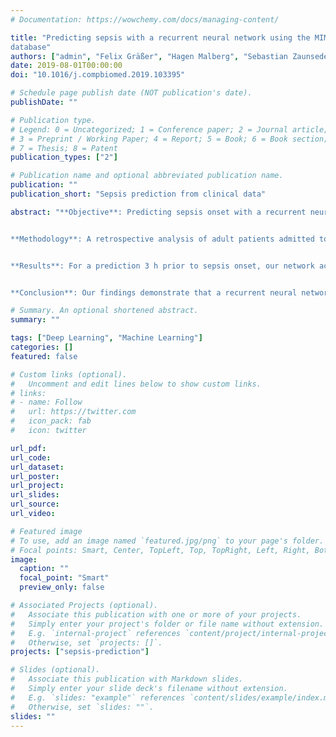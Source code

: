 ```yaml
---
# Documentation: https://wowchemy.com/docs/managing-content/

title: "Predicting sepsis with a recurrent neural network using the MIMIC III
database"
authors: ["admin", "Felix Gräßer", "Hagen Malberg", "Sebastian Zaunseder"]
date: 2019-08-01T00:00:00
doi: "10.1016/j.compbiomed.2019.103395"

# Schedule page publish date (NOT publication's date).
publishDate: ""

# Publication type.
# Legend: 0 = Uncategorized; 1 = Conference paper; 2 = Journal article;
# 3 = Preprint / Working Paper; 4 = Report; 5 = Book; 6 = Book section;
# 7 = Thesis; 8 = Patent
publication_types: ["2"]

# Publication name and optional abbreviated publication name.
publication: ""
publication_short: "Sepsis prediction from clinical data"

abstract: "**Objective**: Predicting sepsis onset with a recurrent neural network and performance comparison with InSight - a previously proposed algorithm for the prediction of sepsis onset.


**Methodology**: A retrospective analysis of adult patients admitted to the intensive care unit (from the MIMIC III database) who did not fall under the definition of sepsis at the time of admission. The area under the receiver operating characteristic (AUROC) measures the performance of the prediction task. We examine the sequence length given to the machine learning algorithms for different points in time before sepsis onset concerning the prediction performance. Additionally, the impact of sepsis onset's definition is investigated. We evaluate the model with a relatively large and thus more representative patient population compared to related works in the field.


**Results**: For a prediction 3 h prior to sepsis onset, our network achieves an AUROC of 0.81 (95% CI: 0.78–0.84). The InSight algorithm achieves an AUROC of 0.72 (95% CI: 0.69–0.75). For a fixed sensitivity of 90% our network reaches a specificity of 47.0% (95% CI: 43.1%–50.8%) compared to 31.1% (95% CI: 24.8%–37.5%) for InSight. In addition, we compare the performance for 6 and 12 h prediction time for both approaches.


**Conclusion**: Our findings demonstrate that a recurrent neural network is superior to InSight considering the prediction performance. Most probably, the improvement results from the network's ability of revealing time dependencies. We show that the length of the look back has a significant impact on the performance of the classifier. We also demonstrate that for the correct detection of sepsis onset for a retrospective analysis, further research is necessary."

# Summary. An optional shortened abstract.
summary: ""

tags: ["Deep Learning", "Machine Learning"]
categories: []
featured: false

# Custom links (optional).
#   Uncomment and edit lines below to show custom links.
# links:
# - name: Follow
#   url: https://twitter.com
#   icon_pack: fab
#   icon: twitter

url_pdf:
url_code:
url_dataset:
url_poster:
url_project:
url_slides:
url_source:
url_video:

# Featured image
# To use, add an image named `featured.jpg/png` to your page's folder. 
# Focal points: Smart, Center, TopLeft, Top, TopRight, Left, Right, BottomLeft, Bottom, BottomRight.
image:
  caption: ""
  focal_point: "Smart"
  preview_only: false

# Associated Projects (optional).
#   Associate this publication with one or more of your projects.
#   Simply enter your project's folder or file name without extension.
#   E.g. `internal-project` references `content/project/internal-project/index.md`.
#   Otherwise, set `projects: []`.
projects: ["sepsis-prediction"]

# Slides (optional).
#   Associate this publication with Markdown slides.
#   Simply enter your slide deck's filename without extension.
#   E.g. `slides: "example"` references `content/slides/example/index.md`.
#   Otherwise, set `slides: ""`.
slides: ""
---
```

